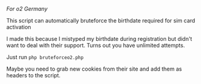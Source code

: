 _For o2 Germany_

This script can automatically bruteforce the birthdate required for sim card activation

I made this because I mistyped my birthdate during registration but didn't want to deal with their support. Turns out you have unlimited attempts.

Just run `php bruteforceo2.php`

Maybe you need to grab new cookies from their site and add them as headers to the script.
